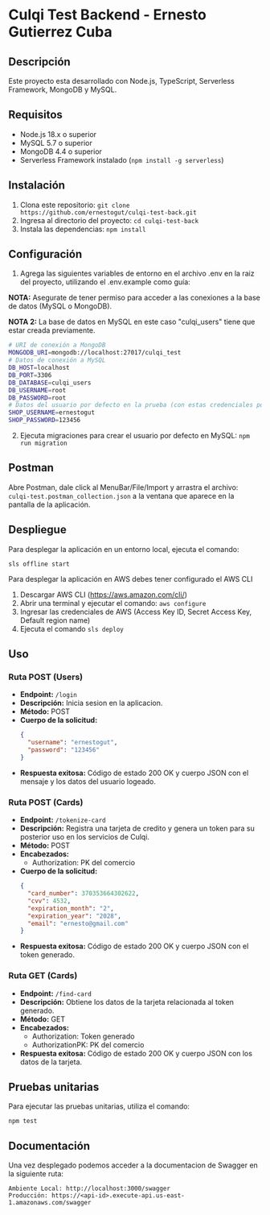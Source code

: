 # Culqi Test Backend - Ernesto Gutierrez Cuba

## Descripción

Este proyecto esta desarrollado con Node.js, TypeScript, Serverless Framework, MongoDB y MySQL.

## Requisitos

- Node.js 18.x o superior
- MySQL 5.7 o superior
- MongoDB 4.4 o superior
- Serverless Framework instalado (`npm install -g serverless`)

## Instalación

1. Clona este repositorio: `git clone https://github.com/ernestogut/culqi-test-back.git`
2. Ingresa al directorio del proyecto: `cd culqi-test-back`
3. Instala las dependencias: `npm install`

## Configuración

1. Agrega las siguientes variables de entorno en el archivo .env en la raiz del proyecto, utilizando el .env.example como guía:

**NOTA:** Asegurate de tener permiso para acceder a las conexiones a la base de datos (MySQL o MongoDB).

**NOTA 2:** La base de datos en MySQL en este caso "culqi_users" tiene que estar creada previamente.

```bash
# URI de conexión a MongoDB
MONGODB_URI=mongodb://localhost:27017/culqi_test
# Datos de conexión a MySQL
DB_HOST=localhost
DB_PORT=3306
DB_DATABASE=culqi_users
DB_USERNAME=root
DB_PASSWORD=root
# Datos del usuario por defecto en la prueba (con estas credenciales podras iniciar sesion en la aplicacion)
SHOP_USERNAME=ernestogut
SHOP_PASSWORD=123456
```

2. Ejecuta migraciones para crear el usuario por defecto en MySQL: `npm run migration`

## Postman

Abre Postman, dale click al MenuBar/File/Import y arrastra el archivo: `culqi-test.postman_collection.json` a la ventana que aparece en la pantalla de la aplicación.

## Despliegue

Para desplegar la aplicación en un entorno local, ejecuta el comando:

```
sls offline start
```

Para desplegar la aplicación en AWS debes tener configurado el AWS CLI

1. Descargar AWS CLI (https://aws.amazon.com/cli/)
2. Abrir una terminal y ejecutar el comando: `aws configure`
3. Ingresar las credenciales de AWS (Access Key ID, Secret Access Key, Default region name)
4. Ejecuta el comando `sls deploy`

## Uso

### Ruta POST (Users)

- **Endpoint:** `/login`
- **Descripción:** Inicia sesion en la aplicacion.
- **Método:** POST
- **Cuerpo de la solicitud:**
  ```json
  {
    "username": "ernestogut",
    "password": "123456"
  }
  ```
- **Respuesta exitosa:** Código de estado 200 OK y cuerpo JSON con el mensaje y los datos del usuario logeado.

### Ruta POST (Cards)

- **Endpoint:** `/tokenize-card`
- **Descripción:** Registra una tarjeta de credito y genera un token para su posterior uso en los servicios de Culqi.
- **Método:** POST
- **Encabezados:**
  - Authorization: PK del comercio
- **Cuerpo de la solicitud:**
  ```json
  {
    "card_number": 370353664302622,
    "cvv": 4532,
    "expiration_month": "2",
    "expiration_year": "2028",
    "email": "ernesto@gmail.com"
  }
  ```
- **Respuesta exitosa:** Código de estado 200 OK y cuerpo JSON con el token generado.

### Ruta GET (Cards)

- **Endpoint:** `/find-card`
- **Descripción:** Obtiene los datos de la tarjeta relacionada al token generado.
- **Método:** GET
- **Encabezados:**
  - Authorization: Token generado
  - AuthorizationPK: PK del comercio
- **Respuesta exitosa:** Código de estado 200 OK y cuerpo JSON con los datos de la tarjeta.

## Pruebas unitarias

Para ejecutar las pruebas unitarias, utiliza el comando:

```
npm test
```

## Documentación

Una vez desplegado podemos acceder a la documentacion de Swagger en la siguiente ruta:

```
Ambiente Local: http://localhost:3000/swagger
Producción: https://<api-id>.execute-api.us-east-1.amazonaws.com/swagger
```
